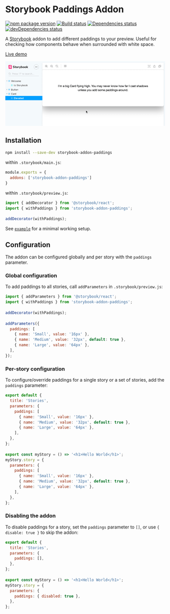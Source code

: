 # Storybook Paddings Addon

[![npm package version](https://img.shields.io/npm/v/storybook-addon-paddings)](https://www.npmjs.com/package/storybook-addon-paddings)
[![Build status](https://img.shields.io/github/workflow/status/rbardini/storybook-addon-paddings/Main)](https://github.com/rbardini/storybook-addon-paddings/actions)
[![Dependencies status](https://img.shields.io/david/rbardini/storybook-addon-paddings)](https://david-dm.org/rbardini/storybook-addon-paddings)
[![devDependencies status](https://img.shields.io/david/dev/rbardini/storybook-addon-paddings)](https://david-dm.org/rbardini/storybook-addon-paddings?type=dev)

A [Storybook](https://storybook.js.org) addon to add different paddings to your preview. Useful for checking how components behave when surrounded with white space.

[Live demo](https://storybook-addon-paddings.netlify.com)

![Demo](demo.gif)

## Installation

```sh
npm install --save-dev storybook-addon-paddings
```

within `.storybook/main.js`:

```js
module.exports = {
  addons: ['storybook-addon-paddings']
}
```

within `.storybook/preview.js`:

```js
import { addDecorator } from '@storybook/react';
import { withPaddings } from 'storybook-addon-paddings';

addDecorator(withPaddings);
```

See [`example`](example) for a minimal working setup.

## Configuration

The addon can be configured globally and per story with the `paddings` parameter.

### Global configuration

To add paddings to all stories, call `addParameters` in `.storybook/preview.js`:

```js
import { addParameters } from '@storybook/react';
import { withPaddings } from 'storybook-addon-paddings';

addDecorator(withPaddings);

addParameters({
  paddings: [
    { name: 'Small', value: '16px' },
    { name: 'Medium', value: '32px', default: true },
    { name: 'Large', value: '64px' },
  ],
});
```

### Per-story configuration

To configure/override paddings for a single story or a set of stories, add the `paddings` parameter:

```js
export default {
  title: 'Stories',
  parameters: {
    paddings: [
      { name: 'Small', value: '16px' },
      { name: 'Medium', value: '32px', default: true },
      { name: 'Large', value: '64px' },
    ],
  },
};

export const myStory = () => '<h1>Hello World</h1>';
myStory.story = {
  parameters: {
    paddings: [
      { name: 'Small', value: '16px' },
      { name: 'Medium', value: '32px', default: true },
      { name: 'Large', value: '64px' },
    ],
  },
};
```

### Disabling the addon

To disable paddings for a story, set the `paddings` parameter to `[]`, or use `{ disable: true }` to skip the addon:

```js
export default {
  title: 'Stories',
  parameters: {
    paddings: [],
  },
};

export const myStory = () => '<h1>Hello World</h1>';
myStory.story = {
  parameters: {
    paddings: { disabled: true },
  },
};
```
